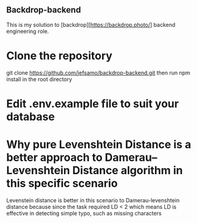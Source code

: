 ## Backdrop-backend

This is my solution to [backdrop][https://backdrop.photo/] backend engineering role.

# Clone the repository

git clone https://github.com/jefsamo/backdrop-backend.git then run npm install in the root directory

# Edit .env.example file to suit your database


# Why pure Levenshtein Distance is a better approach to Damerau–Levenshtein Distance algorithm in this specific scenario

Levenstein distance is better in this scenario to Damerau-levenshtein distance because since the task required LD < 2 which means  LD is effective in detecting simple typo, such as missing characters
